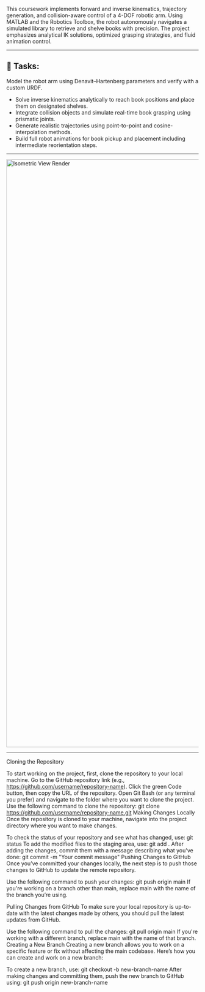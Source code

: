 This coursework implements forward and inverse kinematics, trajectory generation, and collision-aware control of a 4-DOF robotic arm. Using MATLAB and the Robotics Toolbox, the robot autonomously navigates a simulated library to retrieve and shelve books with precision. The project emphasizes analytical IK solutions, optimized grasping strategies, and fluid animation control.

---

## 📌 Tasks:
Model the robot arm using Denavit–Hartenberg parameters and verify with a custom URDF.

- Solve inverse kinematics analytically to reach book positions and place them on designated shelves.
- Integrate collision objects and simulate real-time book grasping using prismatic joints.
- Generate realistic trajectories using point-to-point and cosine-interpolation methods.
- Build full robot animations for book pickup and placement including intermediate reorientation steps.

---

<img width="1988" height="1536" alt="Isometric View Render" src="https://github.com/user-attachments/assets/7e933257-0f6c-4243-b584-b69d7d28d6e0" />

---

Cloning the Repository

To start working on the project, first, clone the repository to your local machine.
Go to the GitHub repository link (e.g., https://github.com/username/repository-name).
Click the green Code button, then copy the URL of the repository.
Open Git Bash (or any terminal you prefer) and navigate to the folder where you want to clone the project.
Use the following command to clone the repository: git clone https://github.com/username/repository-name.git
Making Changes Locally Once the repository is cloned to your machine, navigate into the project directory where you want to make changes.

To check the status of your repository and see what has changed, use: git status
To add the modified files to the staging area, use: git add .
After adding the changes, commit them with a message describing what you've done: git commit -m "Your commit message"
Pushing Changes to GitHub Once you’ve committed your changes locally, the next step is to push those changes to GitHub to update the remote repository.

Use the following command to push your changes: git push origin main
If you're working on a branch other than main, replace main with the name of the branch you’re using.

Pulling Changes from GitHub To make sure your local repository is up-to-date with the latest changes made by others, you should pull the latest updates from GitHub.

Use the following command to pull the changes: git pull origin main
If you're working with a different branch, replace main with the name of that branch.
Creating a New Branch Creating a new branch allows you to work on a specific feature or fix without affecting the main codebase. Here’s how you can create and work on a new branch:

To create a new branch, use: git checkout -b new-branch-name
After making changes and committing them, push the new branch to GitHub using: git push origin new-branch-name
